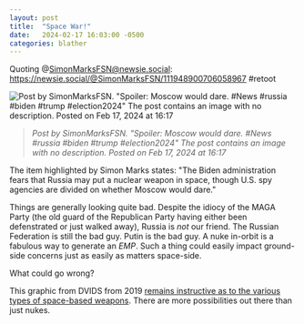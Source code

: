 ```yaml
---
layout: post
title:  "Space War!"
date:   2024-02-17 16:03:00 -0500
categories: blather
---
```

Quoting @SimonMarksFSN@newsie.social: <https://newsie.social/@SimonMarksFSN/111948900706058967> #retoot  

![Post by SimonMarksFSN. "Spoiler: Moscow would dare.  #News #russia #biden #trump #election2024" The post contains an image with no description. Posted on Feb 17, 2024 at 16:17]({{site.url}}/img/spacewar.jpg)  

>*Post by SimonMarksFSN. "Spoiler: Moscow would dare.  #News #russia #biden #trump #election2024" The post contains an image with no description. Posted on Feb 17, 2024 at 16:17*

The item highlighted by Simon Marks states: "The Biden administration fears that Russia may put a nuclear weapon in space, though U.S. spy agencies are divided on whether Moscow would dare."  

Things are generally looking quite bad.  Despite the idiocy of the MAGA Party (the old guard of the Republican Party having either been defenstrated or just walked away), Russia is *not* our friend.  The Russian Federation is still the bad guy.  Putin is the bad guy.  A nuke in-orbit is a fabulous way to generate an *EMP*.  Such a thing could easily impact ground-side concerns just as easily as matters space-side.

What could go wrong?

This graphic from DVIDS from 2019 [remains instructive as to the various types of space-based weapons](https://www.dvidshub.net/graphic/9655/competing-space-space-based-weapons).  There are more possibilities out there than just nukes.  
